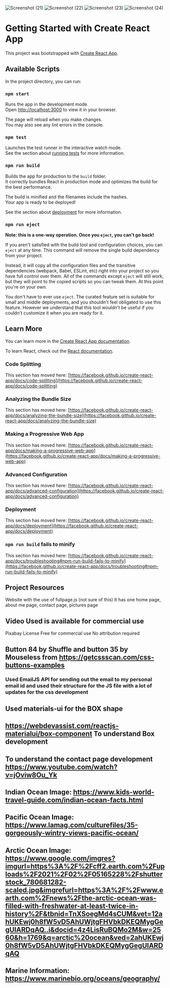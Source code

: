 ![Screenshot (21)](https://user-images.githubusercontent.com/93968740/189634835-26ddb402-9de4-4853-9d17-03e19b4a95e2.png)
![Screenshot (22)](https://user-images.githubusercontent.com/93968740/189634860-892823a0-5359-45c3-b16f-2ba6f81da4be.png)
![Screenshot (23)](https://user-images.githubusercontent.com/93968740/189634883-60b55c5e-f2fd-42b6-8b05-d743cd3926f6.png)
![Screenshot (24)](https://user-images.githubusercontent.com/93968740/189634776-bba0bc28-37b7-4a39-afaf-aa8b99fec248.png)

# Getting Started with Create React App

This project was bootstrapped with [Create React App](https://github.com/facebook/create-react-app).

## Available Scripts

In the project directory, you can run:

### `npm start`

Runs the app in the development mode.\
Open [http://localhost:3000](http://localhost:3000) to view it in your browser.

The page will reload when you make changes.\
You may also see any lint errors in the console.

### `npm test`

Launches the test runner in the interactive watch mode.\
See the section about [running tests](https://facebook.github.io/create-react-app/docs/running-tests) for more information.

### `npm run build`

Builds the app for production to the `build` folder.\
It correctly bundles React in production mode and optimizes the build for the best performance.

The build is minified and the filenames include the hashes.\
Your app is ready to be deployed!

See the section about [deployment](https://facebook.github.io/create-react-app/docs/deployment) for more information.

### `npm run eject`

**Note: this is a one-way operation. Once you `eject`, you can't go back!**

If you aren't satisfied with the build tool and configuration choices, you can `eject` at any time. This command will remove the single build dependency from your project.

Instead, it will copy all the configuration files and the transitive dependencies (webpack, Babel, ESLint, etc) right into your project so you have full control over them. All of the commands except `eject` will still work, but they will point to the copied scripts so you can tweak them. At this point you're on your own.

You don't have to ever use `eject`. The curated feature set is suitable for small and middle deployments, and you shouldn't feel obligated to use this feature. However we understand that this tool wouldn't be useful if you couldn't customize it when you are ready for it.

## Learn More

You can learn more in the [Create React App documentation](https://facebook.github.io/create-react-app/docs/getting-started).

To learn React, check out the [React documentation](https://reactjs.org/).

### Code Splitting

This section has moved here: [https://facebook.github.io/create-react-app/docs/code-splitting](https://facebook.github.io/create-react-app/docs/code-splitting)

### Analyzing the Bundle Size

This section has moved here: [https://facebook.github.io/create-react-app/docs/analyzing-the-bundle-size](https://facebook.github.io/create-react-app/docs/analyzing-the-bundle-size)

### Making a Progressive Web App

This section has moved here: [https://facebook.github.io/create-react-app/docs/making-a-progressive-web-app](https://facebook.github.io/create-react-app/docs/making-a-progressive-web-app)

### Advanced Configuration

This section has moved here: [https://facebook.github.io/create-react-app/docs/advanced-configuration](https://facebook.github.io/create-react-app/docs/advanced-configuration)

### Deployment

This section has moved here: [https://facebook.github.io/create-react-app/docs/deployment](https://facebook.github.io/create-react-app/docs/deployment)

### `npm run build` fails to minify

This section has moved here: [https://facebook.github.io/create-react-app/docs/troubleshooting#npm-run-build-fails-to-minify](https://facebook.github.io/create-react-app/docs/troubleshooting#npm-run-build-fails-to-minify)


## Project Resources

Website with the use of fullpage.js (not sure of this)
It has one home page, about me page, contact page, pictures page

## Video Used is available for commercial use

Pixabay License
Free for commercial use
No attribution required

## Button 84 by Shuffle and button 35 by Mouseless from https://getcssscan.com/css-buttons-examples
### Used EmailJS API for sending out the email to my personal email id and used their structure for the JS file with a lot of updates for the css development
## Used materials-ui for the BOX shape
## https://webdevassist.com/reactjs-materialui/box-component To understand Box development
## To understand the contact page development https://www.youtube.com/watch?v=jOviw8Ou_Yk
## Indian Ocean Image: https://www.kids-world-travel-guide.com/indian-ocean-facts.html
## Pacific Ocean Image: https://www.lamag.com/culturefiles/35-gorgeously-wintry-views-pacific-ocean/
## Arctic Ocean Image: https://www.google.com/imgres?imgurl=https%3A%2F%2Fcff2.earth.com%2Fuploads%2F2021%2F02%2F05165228%2Fshutterstock_780681282-scaled.jpg&imgrefurl=https%3A%2F%2Fwww.earth.com%2Fnews%2Fthe-arctic-ocean-was-filled-with-freshwater-at-least-twice-in-history%2F&tbnid=TnXSoegMd4sCUM&vet=12ahUKEwj0h8fW5vD5AhUWjtgFHVbkDKEQMygGegUIARDqAQ..i&docid=4z4LisRuBQMo2M&w=2560&h=1769&q=arctic%20ocean&ved=2ahUKEwj0h8fW5vD5AhUWjtgFHVbkDKEQMygGegUIARDqAQ

## Marine Information: https://www.marinebio.org/oceans/geography/
